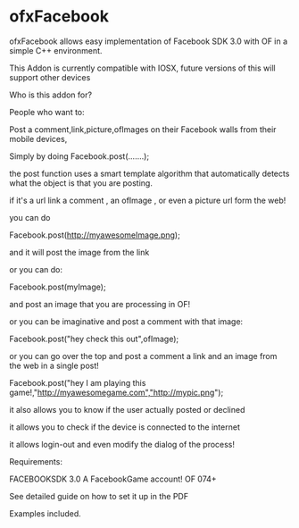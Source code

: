 ofxFacebook
===========



ofxFacebook allows easy implementation of Facebook SDK 3.0 with OF in a simple C++ environment.


This Addon is currently compatible with IOSX, future versions of this will support other devices



Who is this addon for?


People who want to:


Post a comment,link,picture,ofImages on their Facebook walls from their mobile devices,


Simply by doing   Facebook.post(.......);


the post function uses a smart template algorithm that automatically detects what the object is that you are posting.

if it's a url link a comment , an ofImage , or even a picture url form the web!



you can do


Facebook.post(http://myawesomeImage.png);


and it will post the image from the link


or you can do:


Facebook.post(myImage);

and post an image that you are processing in OF!


or you can be imaginative and post a comment with that image:


Facebook.post("hey check this out",ofImage);


or you can go over the top and post a comment a link and an image from the web in a single post!


Facebook.post("hey I am playing this game!,"http://myawesomegame.com","http://mypic.png");



it also allows you to know if the user actually posted or declined

it allows you to check if the device is connected to the internet

it allows login-out and even modify the dialog of the process!



Requirements:

FACEBOOKSDK 3.0
A FacebookGame account!
OF 074+

See detailed guide on how to set it up in the PDF


Examples included.
